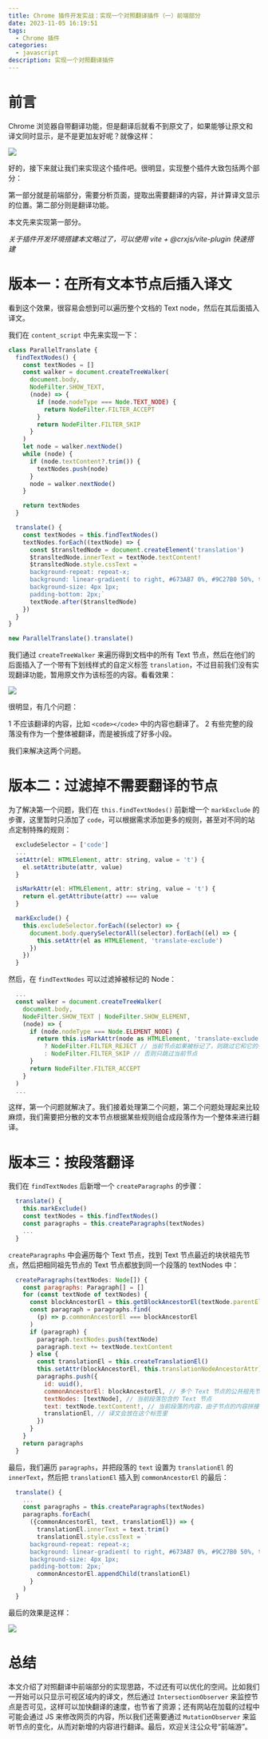 ```yaml
---
title: Chrome 插件开发实战：实现一个对照翻译插件（一）前端部分
date: 2023-11-05 16:19:51
tags:
  - Chrome 插件
categories:
  - javascript
description: 实现一个对照翻译插件
---
```


# 前言

Chrome 浏览器自带翻译功能，但是翻译后就看不到原文了，如果能够让原文和译文同时显示，是不是更加友好呢？就像这样：

![](./chrome-plugin-parallel-translate-1/1.png)

好的，接下来就让我们来实现这个插件吧。很明显，实现整个插件大致包括两个部分：

第一部分就是前端部分，需要分析页面，提取出需要翻译的内容，并计算译文显示的位置。第二部分则是翻译功能。

本文先来实现第一部分。

_关于插件开发环境搭建本文略过了，可以使用 vite + @crxjs/vite-plugin 快速搭建_

# 版本一：在所有文本节点后插入译文

看到这个效果，很容易会想到可以遍历整个文档的 Text node，然后在其后面插入译文。

我们在 `content_script` 中先来实现一下：

```js
class ParallelTranslate {
  findTextNodes() {
    const textNodes = []
    const walker = document.createTreeWalker(
      document.body,
      NodeFilter.SHOW_TEXT,
      (node) => {
        if (node.nodeType === Node.TEXT_NODE) {
          return NodeFilter.FILTER_ACCEPT
        }
        return NodeFilter.FILTER_SKIP
      }
    )
    let node = walker.nextNode()
    while (node) {
      if (node.textContent?.trim()) {
        textNodes.push(node)
      }
      node = walker.nextNode()
    }

    return textNodes
  }

  translate() {
    const textNodes = this.findTextNodes()
    textNodes.forEach((textNode) => {
      const $transltedNode = document.createElement('translation')
      $transltedNode.innerText = textNode.textContent!
      $transltedNode.style.cssText = `
      background-repeat: repeat-x;
      background: linear-gradient( to right, #673AB7 0%, #9C27B0 50%, transparent 50%, transparent 100% ) repeat-x left bottom;
      background-size: 4px 1px;
      padding-bottom: 2px;`
      textNode.after($transltedNode)
    })
  }
}

new ParallelTranslate().translate()

```

我们通过 `createTreeWalker` 来遍历得到文档中的所有 Text 节点，然后在他们的后面插入了一个带有下划线样式的自定义标签 `translation`，不过目前我们没有实现翻译功能，暂用原文作为该标签的内容。看看效果：

![](./chrome-plugin-parallel-translate-1/2.png)

很明显，有几个问题：

1 不应该翻译的内容，比如 `<code></code>` 中的内容也翻译了。
2 有些完整的段落没有作为一个整体被翻译，而是被拆成了好多小段。

我们来解决这两个问题。

# 版本二：过滤掉不需要翻译的节点

为了解决第一个问题，我们在 `this.findTextNodes()` 前新增一个 `markExclude` 的步骤，这里暂时只添加了 `code`，可以根据需求添加更多的规则，甚至对不同的站点定制特殊的规则：

```js
  excludeSelector = ['code']
  ...
  setAttr(el: HTMLElement, attr: string, value = 't') {
    el.setAttribute(attr, value)
  }

  isMarkAttr(el: HTMLElement, attr: string, value = 't') {
    return el.getAttribute(attr) === value
  }

  markExclude() {
    this.excludeSelector.forEach((selector) => {
      document.body.querySelectorAll(selector).forEach((el) => {
        this.setAttr(el as HTMLElement, 'translate-exclude')
      })
    })
  }
```

然后，在 `findTextNodes` 可以过滤掉被标记的 Node：

```js
  ...
  const walker = document.createTreeWalker(
    document.body,
    NodeFilter.SHOW_TEXT | NodeFilter.SHOW_ELEMENT,
    (node) => {
      if (node.nodeType === Node.ELEMENT_NODE) {
        return this.isMarkAttr(node as HTMLElement, 'translate-exclude')
          ? NodeFilter.FILTER_REJECT // 当前节点如果被标记了，则跳过它和它的子节点
          : NodeFilter.FILTER_SKIP // 否则只跳过当前节点
      }
      return NodeFilter.FILTER_ACCEPT
    }
  )
  ...
```

这样，第一个问题就解决了。我们接着处理第二个问题，第二个问题处理起来比较麻烦，我们需要把分散的文本节点根据某些规则组合成段落作为一个整体来进行翻译。

# 版本三：按段落翻译

我们在 `findTextNodes` 后新增一个 `createParagraphs` 的步骤：

```js
  translate() {
    this.markExclude()
    const textNodes = this.findTextNodes()
    const paragraphs = this.createParagraphs(textNodes)
    ...
  }
```

`createParagraphs` 中会遍历每个 Text 节点，找到 Text 节点最近的块状祖先节点，然后把相同祖先节点的 Text 节点都放到同一个段落的 textNodes 中：

```js
  createParagraphs(textNodes: Node[]) {
    const paragraphs: Paragraph[] = []
    for (const textNode of textNodes) {
      const blockAncestorEl = this.getBlockAncestorEl(textNode.parentElement!)
      const paragraph = paragraphs.find(
        (p) => p.commonAncestorEl === blockAncestorEl
      )
      if (paragraph) {
        paragraph.textNodes.push(textNode)
        paragraph.text += textNode.textContent
      } else {
        const translationEl = this.createTranslationEl()
        this.setAttr(blockAncestorEl, this.translationNodeAncestorAttr)
        paragraphs.push({
          id: uuid(),
          commonAncestorEl: blockAncestorEl, // 多个 Text 节点的公共祖先节点
          textNodes: [textNode], // 当前段落包含的 Text 节点
          text: textNode.textContent!, // 当前段落的内容，由子节点的内容拼接而成
          translationEl, // 译文会放在这个标签里
        })
      }
    }
    return paragraphs
  }
```

最后，我们遍历 `paragraphs`，并把段落的 `text` 设置为 `translationEl` 的 `innerText`，然后把 `translationEl` 插入到 `commonAncestorEl` 的最后：

```js
  translate() {
    ...
    const paragraphs = this.createParagraphs(textNodes)
    paragraphs.forEach(
      ({commonAncestorEl, text, translationEl}) => {
        translationEl.innerText = text.trim()
        translationEl.style.cssText = `
      background-repeat: repeat-x;
      background: linear-gradient( to right, #673AB7 0%, #9C27B0 50%, transparent 50%, transparent 100% ) repeat-x left bottom;
      background-size: 4px 1px;
      padding-bottom: 2px;`
        commonAncestorEl.appendChild(translationEl)
      }
    )
  }
```

最后的效果是这样：

![](./chrome-plugin-parallel-translate-1/3.png)

# 总结

本文介绍了对照翻译中前端部分的实现思路，不过还有可以优化的空间。比如我们一开始可以只显示可视区域内的译文，然后通过 `IntersectionObserver` 来监控节点是否可见，这样可以加快翻译的速度，也节省了资源；还有网站在加载的过程中可能会通过 JS 来修改网页的内容，所以我们还需要通过 `MutationObserver` 来监听节点的变化，从而对新增的内容进行翻译。最后，欢迎关注公众号“前端游”。
